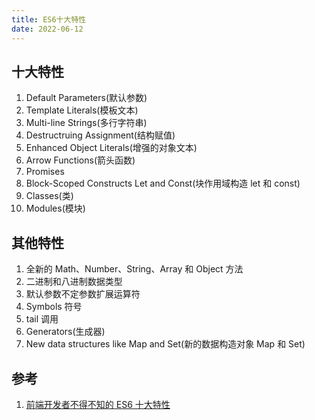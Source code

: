 ```yaml
---
title: ES6十大特性
date: 2022-06-12
---
```


## 十大特性

1. Default Parameters(默认参数)
2. Template Literals(模板文本)
3. Multi-line Strings(多行字符串)
4. Destructruing Assignment(结构赋值)
5. Enhanced Object Literals(增强的对象文本)
6. Arrow Functions(箭头函数)
7. Promises
8. Block-Scoped Constructs Let and Const(块作用域构造 let 和 const)
9. Classes(类)
10. Modules(模块)

## 其他特性

1. 全新的 Math、Number、String、Array 和 Object 方法
2. 二进制和八进制数据类型
3. 默认参数不定参数扩展运算符
4. Symbols 符号
5. tail 调用
6. Generators(生成器)
7. New data structures like Map and Set(新的数据构造对象 Map 和 Set)

## 参考

1. [前端开发者不得不知的 ES6 十大特性](http://www.alloyteam.com/2016/03/es6-front-end-developers-will-have-to-know-the-top-ten-properties/)
